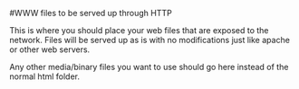 #WWW files to be served up through HTTP

This is where you should place your web files that are exposed to the network. 
Files will be served up as is with no modifications just like apache or other web servers.

Any other media/binary files you want to use should go here instead of the normal html folder.
